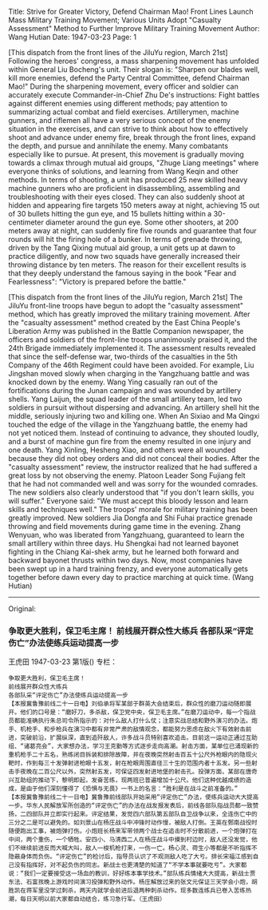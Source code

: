 Title: Strive for Greater Victory, Defend Chairman Mao! Front Lines Launch Mass Military Training Movement; Various Units Adopt "Casualty Assessment" Method to Further Improve Military Training Movement
Author: Wang Hutian
Date: 1947-03-23
Page: 1

[This dispatch from the front lines of the JiluYu region, March 21st] Following the heroes' congress, a mass sharpening movement has unfolded within General Liu Bocheng's unit. Their slogan is: "Sharpen our blades well, kill more enemies, defend the Party Central Committee, defend Chairman Mao!" During the sharpening movement, every officer and soldier can accurately execute Commander-in-Chief Zhu De's instructions: Fight battles against different enemies using different methods; pay attention to summarizing actual combat and field exercises. Artillerymen, machine gunners, and riflemen all have a very serious concept of the enemy situation in the exercises, and can strive to think about how to effectively shoot and advance under enemy fire, break through the front lines, expand the depth, and pursue and annihilate the enemy. Many combatants especially like to pursue. At present, this movement is gradually moving towards a climax through mutual aid groups, "Zhuge Liang meetings" where everyone thinks of solutions, and learning from Wang Keqin and other methods. In terms of shooting, a unit has produced 25 new skilled heavy machine gunners who are proficient in disassembling, assembling and troubleshooting with their eyes closed. They can also suddenly shoot at hidden and appearing fire targets 150 meters away at night, achieving 15 out of 30 bullets hitting the gun eye, and 15 bullets hitting within a 30-centimeter diameter around the gun eye. Some other shooters, at 200 meters away at night, can suddenly fire five rounds and guarantee that four rounds will hit the firing hole of a bunker. In terms of grenade throwing, driven by the Tang Qixing mutual aid group, a unit gets up at dawn to practice diligently, and now two squads have generally increased their throwing distance by ten meters. The reason for their excellent results is that they deeply understand the famous saying in the book "Fear and Fearlessness": "Victory is prepared before the battle."

[This dispatch from the front lines of the JiluYu region, March 21st] The JiluYu front-line troops have begun to adopt the "casualty assessment" method, which has greatly improved the military training movement. After the "casualty assessment" method created by the East China People's Liberation Army was published in the Battle Companion newspaper, the officers and soldiers of the front-line troops unanimously praised it, and the 24th Brigade immediately implemented it. The assessment results revealed that since the self-defense war, two-thirds of the casualties in the 5th Company of the 46th Regiment could have been avoided. For example, Liu Jingshan moved slowly when charging in the Yangzhuang battle and was knocked down by the enemy. Wang Ying casually ran out of the fortifications during the Junan campaign and was wounded by artillery shells. Yang Laijun, the squad leader of the small artillery team, led two soldiers in pursuit without dispersing and advancing. An artillery shell hit the middle, seriously injuring two and killing one. When An Sixiao and Ma Qingxi touched the edge of the village in the Yangzhuang battle, the enemy had not yet noticed them. Instead of continuing to advance, they shouted loudly, and a burst of machine gun fire from the enemy resulted in one injury and one death. Yang Xinling, Hesheng Xiao, and others were all wounded because they did not obey orders and did not conceal their bodies. After the "casualty assessment" review, the instructor realized that he had suffered a great loss by not observing the enemy. Platoon Leader Song Fujiang felt that he had not commanded well and was sorry for the wounded comrades. The new soldiers also clearly understood that "if you don't learn skills, you will suffer." Everyone said: "We must accept this bloody lesson and learn skills and techniques well." The troops' morale for military training has been greatly improved. New soldiers Jia Dongfa and Shi Fuhai practice grenade throwing and field movements during game time in the evening. Zhang Wenyuan, who was liberated from Yangzhuang, guaranteed to learn the small artillery within three days. Hu Shengkai had not learned bayonet fighting in the Chiang Kai-shek army, but he learned both forward and backward bayonet thrusts within two days. Now, most companies have been swept up in a hard training frenzy, and everyone automatically gets together before dawn every day to practice marching at quick time. (Wang Hutian)



<hr /> 

Original: 


### 争取更大胜利，保卫毛主席！  前线展开群众性大练兵  各部队采“评定伤亡”办法使练兵运动提高一步
王虎田
1947-03-23
第1版()
专栏：

    争取更大胜利，保卫毛主席！
    前线展开群众性大练兵
    各部队采“评定伤亡”办法使练兵运动提高一步
    【本报冀鲁豫前线二十一日电】刘伯承将军某部于群英大会结束后，群众性的磨刀运动随即展开。他们的口号是：“磨好刀，多杀敌，保卫党中央，保卫毛主席。”在磨刀运动中，每一个指战员都能准确执行朱总司令所指示的：对什么敌人打什么仗；注意实战总结和野外演习的办法。炮手、机枪手、和步枪兵在演习中都有非常严肃的敌情观念，都能努力思虑在敌火下有效射击前进，突破前沿，扩展纵深，直到追歼敌人，许多战斗员特别喜欢追击。目前这一运动正通过互助组、“诸葛亮会”，大家想办法，学习王克勤等方式逐步走向高潮。射击方面，某单位已涌现新的重机枪手二十五名，熟练闭目拆装和排除故障，并在夜晚突然射击百五十公尺外枪眼内的隐现火靶时，作到每三十发弹射进枪眼十五发，射在枪眼周围直径三十生的范围内者十五发。另一些射击手夜晚在二百公尺以外，突然射五发，可保证四发射进地堡的射击孔。投弹方面，某部在唐奇兴互助组的推动下，黎明即起，发奋苦练，现两班已普遍增加十公尺。他们这种优越成绩的造成，是由于他们深刻懂得了《恐惧与无畏》一书上的名言：“胜利是在战斗之前准备的。”
    【本报冀鲁豫前线二十一日电】冀鲁豫前线部队开始采用“评定伤亡”办法，使练兵运动大大提高一步。华东人民解放军所创造的“评定伤亡”的办法在战友报发表后，前线各部队指战员都一致赞扬，二四部队并立即实行起来。评定结果，发觉四六部队第五部队自卫战争以来，全连伤亡中的三分之二是可以避免的。如刘景山在杨庄战斗中冲锋时动作慢，被敌人打倒。王英在鄄南战役时随便跑出工事，被炮弹打伤。小炮班长杨来军带领两个战士在追击时不分散前进，一个炮弹打在中间，两个重伤，一个牺牲。安四小、马清西二人在杨庄战斗中摸到村边时，敌人还没发觉，他们不继续前进反而大喊大叫，敌人一梭机枪打来，一伤一亡。杨心灵、荷生小等都是不听指挥不隐蔽身体而负伤。“评定伤亡”的检讨后，指导员认识了不观测敌人吃了大亏。排长宋福江感到自己没有指挥好，对不起负伤的同志。新战士也更清楚的知道了“不学本事就要吃亏”。大家都说：“我们一定要接受这一场血的教训，好好练本事学技术。”部队练兵情绪大大提高，新战士贾东法、石富孩晚上游戏时间演习投弹和野外动作。杨庄解放过来的张文元保证三天学会小炮，胡胜凯在蒋军里没学过刺杀，两天内就学会前进后退两种刺杀动作。现多数连练兵已卷入苦练热潮，每日天明以前大家都自动结合，练习急行军。（王虎田）
